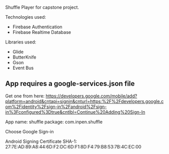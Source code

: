 Shuffle Player for capstone project.

Technologies used:
 - Firebase Authentication
 - Firebase Realtime Database

 Libraries used:
 - Glide
 - ButterKnife
 - Gson
 - Event Bus

App requires a google-services.json file
----------------------------------------
Get one from here: https://developers.google.com/mobile/add?platform=android&cntapi=signin&cnturl=https:%2F%2Fdevelopers.google.com%2Fidentity%2Fsign-in%2Fandroid%2Fsign-in%3Fconfigured%3Dtrue&cntlbl=Continue%20Adding%20Sign-In

App name: shuffle
package: com.inpen.shuffle

Choose Google Sign-in

Android Signing Certificate SHA-1:
27:7E:AD:89:A8:44:6D:F2:DC:6D:F1:8D:F4:79:B8:53:7B:4C:EC:00

